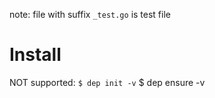 


note: file with suffix `_test.go` is test file

# Install

NOT supported: `$ dep init -v`
$ dep ensure -v